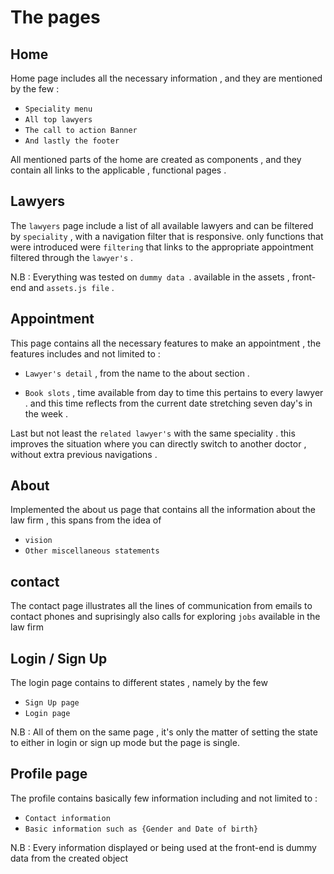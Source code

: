# The pages

## Home

Home page includes all the necessary information , and they are mentioned by the few :

- `Speciality menu `
- `All top lawyers `
- `The call to action Banner `
- `And lastly the footer `

All mentioned parts of the home are created as components , and they contain
all links to the applicable , functional pages .

## Lawyers

The `lawyers` page include a list of all available lawyers and can be
filtered by `speciality` , with a navigation filter that is responsive.
only functions that were introduced were `filtering` that links to the appropriate appointment filtered
through the `lawyer's` .

N.B : Everything was tested on `dummy data `. available in the assets , front-end and `assets.js file` .

## Appointment

This page contains all the necessary features to make an appointment , the features includes and not limited to :

- `Lawyer's detail` , from the name to the about section .

- `Book slots` , time available from day to time this pertains to every lawyer . and this time reflects from the current date stretching seven day's in the week .

Last but not least the `related lawyer's` with the same speciality . this improves the situation where you can directly switch to another doctor , without extra previous navigations .


## About

Implemented the about us page that contains all the information
about the law firm , this spans from the idea of

- `vision`
- `Other miscellaneous statements`

## contact

The contact page illustrates all the lines of communication from
emails to contact phones and suprisingly also calls for exploring
`jobs` available in the law firm

## Login / Sign Up

The login page contains to different states , namely by the few

- `Sign Up page`
- `Login page`

N.B : All of them on the same page , it's only the matter of setting the
state to either in login or sign up mode but the page is single.


## Profile page

The profile contains basically few information including and not limited
to :

- `Contact information`
- `Basic information such as {Gender and Date of birth}`

N.B : Every information displayed or being used at the front-end is dummy data
from the created object